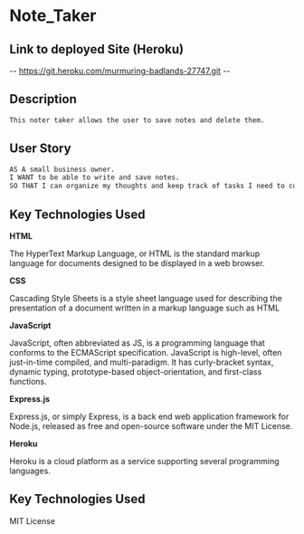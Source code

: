 # Note_Taker

## Link to deployed Site (Heroku)

-- https://git.heroku.com/murmuring-badlands-27747.git --


## Description
```md
This noter taker allows the user to save notes and delete them.
```

## User Story 

```md
AS A small business owner.
I WANT to be able to write and save notes.
SO THAT I can organize my thoughts and keep track of tasks I need to complete.
```

## Key Technologies Used

**HTML**

The HyperText Markup Language, or HTML is the standard markup language for documents designed to be displayed in a web browser. 

**CSS**

Cascading Style Sheets is a style sheet language used for describing the presentation of a document written in a markup language such as HTML

**JavaScript**

JavaScript, often abbreviated as JS, is a programming language that conforms to the ECMAScript specification. JavaScript is high-level, often just-in-time compiled,
and multi-paradigm. It has curly-bracket syntax, dynamic typing, prototype-based object-orientation, and first-class functions.

**Express.js**

Express.js, or simply Express, is a back end web application framework for Node.js, released as free and open-source software under the MIT License.

**Heroku**

Heroku is a cloud platform as a service supporting several programming languages.

## Key Technologies Used

MIT License

